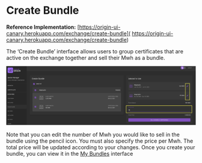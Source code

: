 # Create Bundle
**Reference Implementation:** [https://origin-ui-canary.herokuapp.com/exchange/create-bundle]( https://origin-ui-canary.herokuapp.com/exchange/create-bundle) 

The ‘Create Bundle’ interface allows users to group certificates that are active on the exchange together and sell their Mwh as a bundle. 

![exchange-createbundle](../images/exchange/exchange-createbundle.png)

Note that you can edit the number of Mwh you would like to sell in the bundle using the pencil icon. You must also specify the price per Mwh. The total price will be updated according to your changes. Once you create your bundle, you can view it in the [My Bundles](./my-bundles.md) interface

